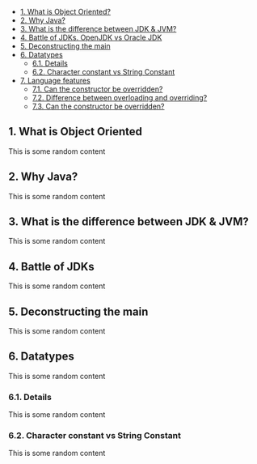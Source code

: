 <!-- TOC -->
- [1. What is Object Oriented?](#_1-what-is-object-oriented)
- [2. Why Java?](#1-WhyJava)
- [3. What is the difference between JDK & JVM?](#3-JDKvsJVM)
- [4. Battle of JDKs. OpenJDK vs Oracle JDK](#4-OpenJDKvsOracleJDK)
- [5. Deconstructing the main](#5-main-method)
- [6. Datatypes](#6-datatype)
    - [6.1. Details](#6.1-datatypes-details)
    - [6.2. Character constant vs String Constant](#_62-character-constant-vs-string-constant)
- [7. Language features]()
    - [7.1. Can the constructor be overridden?]()
    - [7.2. Difference between overloading and overriding?]()
    - [7.3. Can the constructor be overridden?]()

<!-- /TOC -->

## 1. What is Object Oriented

This is some random content

## 2. Why Java?

This is some random content

## 3. What is the difference between JDK & JVM?

This is some random content

## 4. Battle of JDKs

This is some random content

## 5. Deconstructing the main

This is some random content

## 6. Datatypes

This is some random content

### 6.1. Details

This is some random content

### 6.2. Character constant vs String Constant

This is some random content